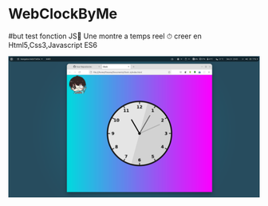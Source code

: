 # WebClockByMe
#but test fonction JS👏
Une montre a temps reel ⏱
creer en Html5,Css3,Javascript ES6

<img src="Capture d’écran de 2022-12-31 23-05-11.png"/>
